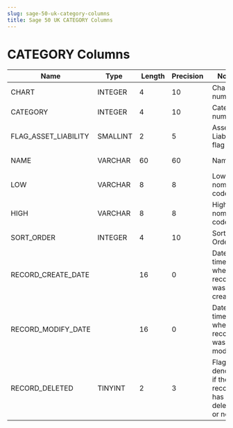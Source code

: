 ```yaml
---
slug: sage-50-uk-category-columns
title: Sage 50 UK CATEGORY Columns
---
```

# CATEGORY Columns

| Name | Type  |  Length | Precision  |  Notes  | Example |
| --- | --- | --- | --- | --- | --- |
| CHART | INTEGER | 4 | 10 | Chart number | 1 |
| CATEGORY | INTEGER | 4 | 10 | Category number | 1 |
| FLAG_ASSET_LIABILITY | SMALLINT | 2 | 5 | Asset or Liability flag | 0 |
| NAME | VARCHAR | 60 | 60 | Name | Product Sales |
| LOW | VARCHAR | 8 | 8 | Low nominal code | 4000 |
| HIGH | VARCHAR | 8 | 8 | High nominal code | 4099 |
| SORT_ORDER | INTEGER | 4 | 10 | Sort Order | 1 |
| RECORD_CREATE_DATE |  | 16 | 0 | Date and time when the record was created. |  |
| RECORD_MODIFY_DATE |  | 16 | 0 | Date and time when the record was modified. |  |
| RECORD_DELETED | TINYINT | 2 | 3 | Flag denoting if the record has been deleted or not. | 0 |
